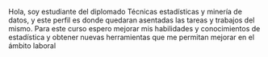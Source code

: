 Hola, soy estudiante del diplomado Técnicas estadísticas y minería de datos, y este perfil es donde quedaran asentadas las tareas y trabajos del mismo. Para este curso espero mejorar mis habilidades y conocimientos de estadística y obtener nuevas herramientas 
que me permitan mejorar en el ámbito laboral
